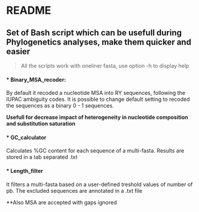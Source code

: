 README
================

## Set of Bash script which can be usefull during Phylogenetics analyses, make them quicker and easier

> All the scripts work with oneliner fasta, use option -h to display
> help

#### \* Binary\_MSA\_recoder:

By default it recoded a nucleotide MSA into RY sequences, following the
IUPAC ambiguity codes. It is possible to change default setting to
recoded the sequences as a binary 0 - 1 sequences.

**Usefull for decrease impact of heterogeneity in nucleotide composition
and substitution saturation**

#### \* GC\_calculator

Calculates %GC content for each sequence of a multi-fasta. Results are
stored in a tab separated .txt

#### \* Length\_filter

It filters a multi-fasta based on a user-defined treshold values of
number of pb. The excluded sequences are annotated in a .txt file

\*\*Also MSA are accepted with gaps ignored

